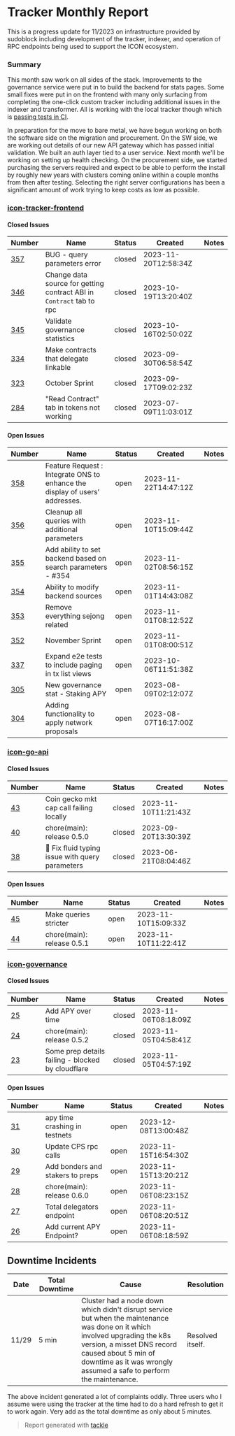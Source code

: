 # Tracker Monthly Report

This is a progress update for 11/2023 on infrastructure provided by sudoblock including development of the tracker, indexer, and operation of RPC endpoints being used to support the ICON ecosystem.

### Summary

This month saw work on all sides of the stack. Improvements to the governance service were put in to build the backend for stats pages. Some small fixes were put in on the frontend with many only surfacing from completing the one-click custom tracker including additional issues in the indexer and transformer. All is working with the local tracker though which is [passing tests in CI](https://github.com/sudoblockio/gochain-local-community/actions/runs/7112621095/job/19362911829).

In preparation for the move to bare metal, we have begun working on both the software side on the migration and procurement. On the SW side, we are working out details of our new API gateway which has passed initial validation. We built an auth layer tied to a user service. Next month we'll be working on setting up health checking. On the procurement side, we started purchasing the servers required and expect to be able to perform the install by roughly new years with clusters coming online within a couple months from then after testing. Selecting the right server configurations has been a significant amount of work trying to keep costs as low as possible.   

### [icon-tracker-frontend](https://github.com/sudoblockio/icon-tracker-frontend)

#### Closed Issues

| Number | Name | Status | Created | Notes |
| --- | --- | --- | --- | --- |
| [357](https://github.com/sudoblockio/icon-tracker-frontend/issues/357) | BUG - query parameters error | closed | 2023-11-20T12:58:34Z | | 
| [346](https://github.com/sudoblockio/icon-tracker-frontend/issues/346) | Change data source for getting contract ABI in `Contract` tab to rpc  | closed | 2023-10-19T13:20:40Z | | 
| [345](https://github.com/sudoblockio/icon-tracker-frontend/issues/345) | Validate governance statistics  | closed | 2023-10-16T02:50:02Z | | 
| [334](https://github.com/sudoblockio/icon-tracker-frontend/issues/334) | Make contracts that delegate linkable  | closed | 2023-09-30T06:58:54Z | | 
| [323](https://github.com/sudoblockio/icon-tracker-frontend/issues/323) | October Sprint | closed | 2023-09-17T09:02:23Z | | 
| [284](https://github.com/sudoblockio/icon-tracker-frontend/issues/284) | "Read Contract" tab in tokens not working  | closed | 2023-07-09T11:03:01Z | | 

#### Open Issues

| Number | Name | Status | Created | Notes |
| --- | --- | --- | --- | --- | 
| [358](https://github.com/sudoblockio/icon-tracker-frontend/issues/358) | Feature Request : Integrate ONS to enhance the display of users’ addresses. | open | 2023-11-22T14:47:12Z | | 
| [356](https://github.com/sudoblockio/icon-tracker-frontend/issues/356) | Cleanup all queries with additional parameters  | open | 2023-11-10T15:09:44Z | | 
| [355](https://github.com/sudoblockio/icon-tracker-frontend/pull/355) | Add ability to set backend based on search parameters - #354 | open | 2023-11-02T08:56:15Z | | 
| [354](https://github.com/sudoblockio/icon-tracker-frontend/issues/354) | Ability to modify backend sources | open | 2023-11-01T14:43:08Z | | 
| [353](https://github.com/sudoblockio/icon-tracker-frontend/issues/353) | Remove everything sejong related  | open | 2023-11-01T08:12:52Z | | 
| [352](https://github.com/sudoblockio/icon-tracker-frontend/issues/352) | November Sprint | open | 2023-11-01T08:00:51Z | | 
| [337](https://github.com/sudoblockio/icon-tracker-frontend/issues/337) | Expand e2e tests to include paging in tx list views | open | 2023-10-06T11:51:38Z | | 
| [305](https://github.com/sudoblockio/icon-tracker-frontend/issues/305) | New governance stat - Staking APY | open | 2023-08-09T02:12:07Z | | 
| [304](https://github.com/sudoblockio/icon-tracker-frontend/issues/304) | Adding functionality to apply network proposals | open | 2023-08-07T16:17:00Z | | 

### [icon-go-api](https://github.com/sudoblockio/icon-go-api)

#### Closed Issues

| Number | Name | Status | Created | Notes |
| --- | --- | --- | --- | --- |
| [43](https://github.com/sudoblockio/icon-go-api/issues/43) | Coin gecko mkt cap call failing locally  | closed | 2023-11-10T11:21:43Z | | 
| [40](https://github.com/sudoblockio/icon-go-api/pull/40) | chore(main): release 0.5.0 | closed | 2023-09-20T13:30:39Z | | 
| [38](https://github.com/sudoblockio/icon-go-api/pull/38) | 🐛 Fix fluid typing issue with query parameters | closed | 2023-06-21T08:04:46Z | | 

#### Open Issues

| Number | Name | Status | Created | Notes |
| --- | --- | --- | --- | --- | 
| [45](https://github.com/sudoblockio/icon-go-api/issues/45) | Make queries stricter  | open | 2023-11-10T15:09:33Z | | 
| [44](https://github.com/sudoblockio/icon-go-api/pull/44) | chore(main): release 0.5.1 | open | 2023-11-10T11:22:41Z | | 

### [icon-governance](https://github.com/sudoblockio/icon-governance)

#### Closed Issues

| Number | Name | Status | Created | Notes |
| --- | --- | --- | --- | --- |
| [25](https://github.com/sudoblockio/icon-governance/issues/25) | Add APY over time | closed | 2023-11-06T08:18:09Z | | 
| [24](https://github.com/sudoblockio/icon-governance/pull/24) | chore(main): release 0.5.2 | closed | 2023-11-05T04:58:41Z | | 
| [23](https://github.com/sudoblockio/icon-governance/issues/23) | Some prep details failing - blocked by cloudflare   | closed | 2023-11-05T04:57:19Z | | 

#### Open Issues

| Number | Name | Status | Created | Notes |
| --- | --- | --- | --- | --- | 
| [31](https://github.com/sudoblockio/icon-governance/issues/31) | apy time crashing in testnets  | open | 2023-12-08T13:00:48Z | | 
| [30](https://github.com/sudoblockio/icon-governance/issues/30) | Update CPS rpc calls  | open | 2023-11-15T16:54:30Z | | 
| [29](https://github.com/sudoblockio/icon-governance/issues/29) | Add bonders and stakers to preps  | open | 2023-11-15T13:20:21Z | | 
| [28](https://github.com/sudoblockio/icon-governance/pull/28) | chore(main): release 0.6.0 | open | 2023-11-06T08:23:15Z | | 
| [27](https://github.com/sudoblockio/icon-governance/issues/27) | Total delegators endpoint | open | 2023-11-06T08:20:51Z | | 
| [26](https://github.com/sudoblockio/icon-governance/issues/26) | Add current APY Endpoint? | open | 2023-11-06T08:18:59Z | |

## Downtime Incidents

| Date | Total Downtime | Cause | Resolution |
| --- | --- | --- | --- |
| 11/29 | 5 min | Cluster had a node down which didn't disrupt service but when the maintenance was done on it which involved upgrading the k8s version, a misset DNS record caused about 5 min of downtime as it was wrongly assumed a safe to perform the maintenance. | Resolved itself. | 

The above incident generated a lot of complaints oddly. Three users who I assume were using the tracker at the time had to do a hard refresh to get it to work again. Very add as the total downtime as only about 5 minutes. 

> Report generated with [tackle](https://github.com/robcxyz/tackle-box)